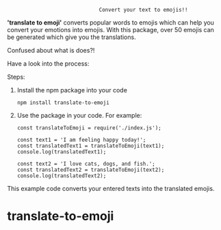                                   Convert your text to emojis!!

**'translate to emoji'** converts popular words to emojis which can help you convert your emotions into emojis. With this package, over 50 emojis can be generated which give you the translations. 

Confused about what is does?!

Have a look into the process: 

Steps:

1. Install the npm package into your code

    `npm install translate-to-emoji`

3. Use the package in your code.
    For example:

    `const translateToEmoji = require('./index.js');`

    `const text1 = 'I am feeling happy today!';`<br>
    `const translatedText1 = translateToEmoji(text1);`<br>
    `console.log(translatedText1);`


    `const text2 = 'I love cats, dogs, and fish.';`<br>
    `const translatedText2 = translateToEmoji(text2);`<br>
    `console.log(translatedText2);`

This example code converts your entered texts into the translated emojis.
# translate-to-emoji
